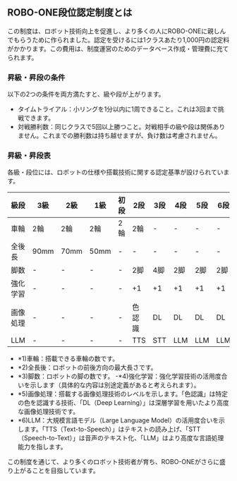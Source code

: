 ## ROBO-ONE段位認定制度とは
この制度は、ロボット技術向上を促進し、より多くの人にROBO-ONEに親しんでもらうために作られました。認定を受けるには1クラスあたり1,000円の認定料がかかります。この費用は、制度運営のためのデータベース作成・管理費に充てられます。

### 昇級・昇段の条件
以下の2つの条件を両方満たすと、級や段が上がります。

- タイムトライアル：小リングを1分以内に1周できること。これは3回まで挑戦できます。
- 対戦勝利数：同じクラスで5回以上勝つこと。対戦相手の級や段は関係ありません。これまでの勝利数は持ち越せますが、負け数は考慮されません。

### 昇級・昇段表
各級・段位には、ロボットの仕様や搭載技術に関する認定基準が設けられています。

| 級段 | 3級 | 2級 | 1級 | 初段 | 2段 | 3段 | 4段 | 5段 | 6段 |
| ---- | --- | --- | --- | --- | --- | --- | --- | --- | --- |
| 車輪 | 2輪 | 2輪 | 2輪 | 2輪 | 2輪 | - | - | - | - |
| 全後長 | 90mm | 70mm | 50mm | - | - | - | - | - | - |
| 脚数 | - | - | - | - | 2脚 | 4脚 | 2脚 | 2脚 | 2脚 |
|強化学習| - | - | - | - | +1 | +1 | +1 | +1 | +1 |
|画像処理| - | - | - | - | 色認識 | DL | DL | DL | DL |
|LLM| - | - | - | - | TTS | STT | LLM | LLM | LLM |

- *1)車輪：搭載できる車輪の数です。
- *2)全長後：ロボットの前後方向の最大長さです。
- *3)脚数：ロボットの脚の数です。
 -*4)強化学習：強化学習技術の活用度合いを示します（具体的な内容は別途定義があると考えられます）。
- *5)画像処理：搭載する画像処理技術のレベルを示します。「色認識」は特定の色を認識する技術、「DL（Deep Learning）」は深層学習を用いたより高度な画像処理技術です。
- *6)LLM：大規模言語モデル（Large Language Model）の活用度合いを示します。「TTS（Text-to-Speech）」はテキストの読み上げ、「STT（Speech-to-Text）」は音声のテキスト化、「LLM」はより高度な言語処理能力を指します。

この制度を通じて、より多くのロボット技術者が育ち、ROBO-ONEがさらに盛り上がることを目指しています。
